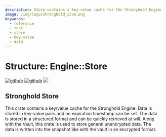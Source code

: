 ```yaml
---
description: Store contains a key-value cache for the Stronghold Engine.
image: /img/logo/Stronghold_icon.png
keywords:
  - reference
  - rust
  - store
  - key:value
  - data
---
```


# Structure: Engine::Store

[![github](https://img.shields.io/badge/github-source-blue.svg)](https://github.com/iotaledger/stronghold.rs/tree/dev/engine/src/store) [![github](https://img.shields.io/badge/rust-docs-green.svg)](https://docs.rs/stronghold_engine/latest/engine/store/index.html) [![](https://img.shields.io/crates/v/stronghold-engine.svg)](https://crates.io/crates/stronghold-engine)

## Stronghold Store

This crate contains a key/value cache for the Stronghold Engine. Data is stored in key-value pairs and an expiration timestamp can be set. The data is stored in a structured format and can be quickly retrieved at will. Along with the Vault, this crate is used to store general unencrypted data. The data is written into the snapshot like with the vault in an encrypted format.
